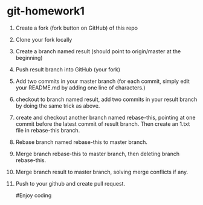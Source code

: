# git-homework1
1. Create a fork (fork button on GitHub) of this repo

2. Clone your fork locally

3. Create a branch named result (should point to origin/master at the beginning)

4. Push result branch into GitHub (your fork)

5. Add two commits in your master branch (for each commit, simply edit your README.md by adding one line of characters.)

6. checkout to branch named result, add two commits in your result branch by doing the same trick as above.

7. create and checkout another branch named rebase-this, pointing at one commit before the latest commit of result branch. Then create an 1.txt file in rebase-this branch.

8. Rebase branch named rebase-this to master branch.

9. Merge branch rebase-this to master branch, then deleting branch rebase-this.

10. Merge branch result to master branch, solving merge conflicts if any.

11. Push to your github and create pull request.

    #Enjoy coding

